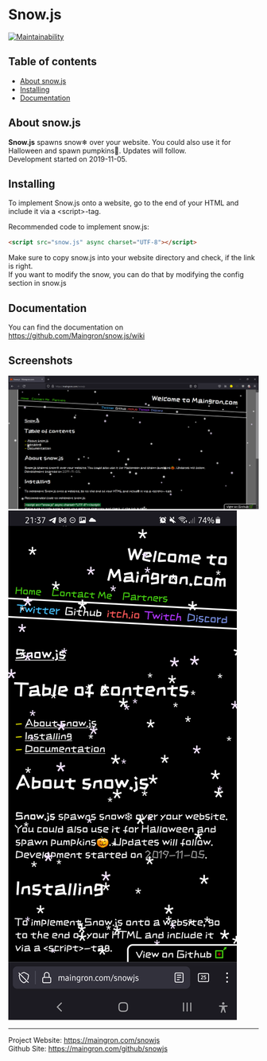 # Snow.js

[![Maintainability](https://api.codeclimate.com/v1/badges/c924aab9d145fafea276/maintainability)](https://codeclimate.com/github/Maingron/snow.js/maintainability)

## Table of contents
- [About snow.js](#about-snowjs)
- [Installing](#installing)
- [Documentation](#documentation)


## About snow.js
**Snow.js** spawns snow❄ over your website. You could also use it for Halloween and spawn pumpkins🎃. Updates will follow.  
Development started on <time>2019-11-05</time>.



## Installing
To implement Snow.js onto a website, go to the end of your HTML and include it via a \<script\>-tag.

Recommended code to implement snow.js:
```html
<script src="snow.js" async charset="UTF-8"></script>
```

Make sure to copy snow.js into your website directory and check, if the link is right.  
If you want to modify the snow, you can do that by modifying the config section in snow.js



## Documentation
You can find the documentation on https://github.com/Maingron/snow.js/wiki

## Screenshots
![Screenshot](screenshots/screenshot_2_desktop.png)
![Screenshot](screenshots/screenshot_1_mobile.png)



---
Project Website: https://maingron.com/snowjs  
Github Site: https://maingron.com/github/snowjs
